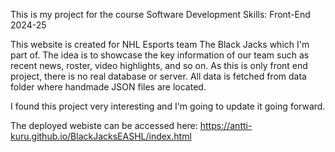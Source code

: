 This is my project for the course Software Development Skills: Front-End 2024-25

This website is created for NHL Esports team The Black Jacks which I'm part of. The idea is to showcase the key information of our team
such as recent news, roster, video highlights, and so on. As this is only front end project, there is no real database or server. All data is fetched from data folder where handmade JSON files are located.

I found this project very interesting and I'm going to update it going forward.

The deployed webiste can be accessed here: https://antti-kuru.github.io/BlackJacksEASHL/index.html
